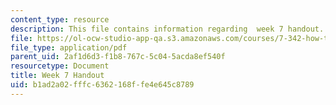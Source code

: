 ```yaml
---
content_type: resource
description: This file contains information regarding  week 7 handout.
file: https://ol-ocw-studio-app-qa.s3.amazonaws.com/courses/7-342-how-to-build-an-animal-cell-fate-and-identity-in-development-and-disease-fall-2017/b1ad2a02fffc6362168ffe4e645c8789_MIT7_342F17_Week_7_handout.pdf
file_type: application/pdf
parent_uid: 2af1d6d3-f1b8-767c-5c04-5acda8ef540f
resourcetype: Document
title: Week 7 Handout
uid: b1ad2a02-fffc-6362-168f-fe4e645c8789
---
```

